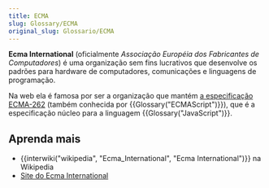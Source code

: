 ```yaml
---
title: ECMA
slug: Glossary/ECMA
original_slug: Glossario/ECMA
---
```


**Ecma International** (oficialmente _Associação Européia dos Fabricantes de Computadores_) é uma organização sem fins lucrativos que desenvolve os padrões para hardware de computadores, comunicações e linguagens de programação.

Na web ela é famosa por ser a organização que mantém [a especificação ECMA-262](http://www.ecma-international.org/publications/standards/Ecma-262.htm) (também conhecida por {{Glossary("ECMAScript")}}), que é a especificação núcleo para a linguagem {{Glossary("JavaScript")}}.

## Aprenda mais

- {{interwiki("wikipedia", "Ecma_International", "Ecma International")}} na Wikipedia
- [Site do Ecma International](http://www.ecma-international.org/)
